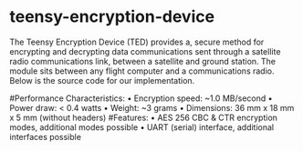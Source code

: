 # teensy-encryption-device
The Teensy Encryption Device (TED) provides a, secure method for encrypting and decrypting data communications sent through a satellite radio communications link, between a satellite and ground station. The module sits between any flight computer and a communications radio.  Below is the source code for our implementation. 

#Performance Characteristics:
•	Encryption speed: ~1.0 MB/second 
•	Power draw: < 0.4 watts
•	Weight: ~3 grams
•	Dimensions: 36 mm x 18 mm x 5 mm (without headers)
#Features:
•	AES 256 CBC & CTR encryption modes, additional modes possible
•	UART (serial) interface, additional interfaces possible
